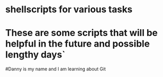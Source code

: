 # shellscripts for various tasks
# These are some scripts that will be helpful in the future and possible lengthy days`
#Danny is my name and I am learning about Git
